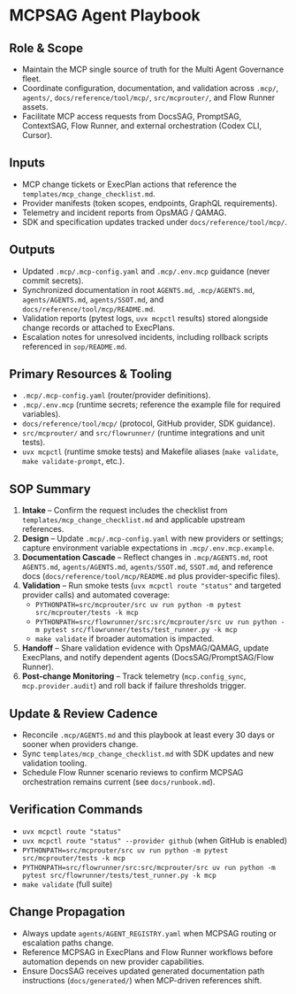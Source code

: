 # MCPSAG Agent Playbook

## Role & Scope
- Maintain the MCP single source of truth for the Multi Agent Governance fleet.
- Coordinate configuration, documentation, and validation across `.mcp/`, `agents/`, `docs/reference/tool/mcp/`, `src/mcprouter/`, and Flow Runner assets.
- Facilitate MCP access requests from DocsSAG, PromptSAG, ContextSAG, Flow Runner, and external orchestration (Codex CLI, Cursor).

## Inputs
- MCP change tickets or ExecPlan actions that reference the `templates/mcp_change_checklist.md`.
- Provider manifests (token scopes, endpoints, GraphQL requirements).
- Telemetry and incident reports from OpsMAG / QAMAG.
- SDK and specification updates tracked under `docs/reference/tool/mcp/`.

## Outputs
- Updated `.mcp/.mcp-config.yaml` and `.mcp/.env.mcp` guidance (never commit secrets).
- Synchronized documentation in root `AGENTS.md`, `.mcp/AGENTS.md`, `agents/AGENTS.md`, `agents/SSOT.md`, and `docs/reference/tool/mcp/README.md`.
- Validation reports (pytest logs, `uvx mcpctl` results) stored alongside change records or attached to ExecPlans.
- Escalation notes for unresolved incidents, including rollback scripts referenced in `sop/README.md`.

## Primary Resources & Tooling
- `.mcp/.mcp-config.yaml` (router/provider definitions).
- `.mcp/.env.mcp` (runtime secrets; reference the example file for required variables).
- `docs/reference/tool/mcp/` (protocol, GitHub provider, SDK guidance).
- `src/mcprouter/` and `src/flowrunner/` (runtime integrations and unit tests).
- `uvx mcpctl` (runtime smoke tests) and Makefile aliases (`make validate`, `make validate-prompt`, etc.).

## SOP Summary
1. **Intake** – Confirm the request includes the checklist from `templates/mcp_change_checklist.md` and applicable upstream references.
2. **Design** – Update `.mcp/.mcp-config.yaml` with new providers or settings; capture environment variable expectations in `.mcp/.env.mcp.example`.
3. **Documentation Cascade** – Reflect changes in `.mcp/AGENTS.md`, root `AGENTS.md`, `agents/AGENTS.md`, `agents/SSOT.md`, `SSOT.md`, and reference docs (`docs/reference/tool/mcp/README.md` plus provider-specific files).
4. **Validation** – Run smoke tests (`uvx mcpctl route "status"` and targeted provider calls) and automated coverage:
   - `PYTHONPATH=src/mcprouter/src uv run python -m pytest src/mcprouter/tests -k mcp`
   - `PYTHONPATH=src/flowrunner/src:src/mcprouter/src uv run python -m pytest src/flowrunner/tests/test_runner.py -k mcp`
   - `make validate` if broader automation is impacted.
5. **Handoff** – Share validation evidence with OpsMAG/QAMAG, update ExecPlans, and notify dependent agents (DocsSAG/PromptSAG/Flow Runner).
6. **Post-change Monitoring** – Track telemetry (`mcp.config_sync`, `mcp.provider.audit`) and roll back if failure thresholds trigger.

## Update & Review Cadence
- Reconcile `.mcp/AGENTS.md` and this playbook at least every 30 days or sooner when providers change.
- Sync `templates/mcp_change_checklist.md` with SDK updates and new validation tooling.
- Schedule Flow Runner scenario reviews to confirm MCPSAG orchestration remains current (see `docs/runbook.md`).

## Verification Commands
- `uvx mcpctl route "status"`
- `uvx mcpctl route "status" --provider github` (when GitHub is enabled)
- `PYTHONPATH=src/mcprouter/src uv run python -m pytest src/mcprouter/tests -k mcp`
- `PYTHONPATH=src/flowrunner/src:src/mcprouter/src uv run python -m pytest src/flowrunner/tests/test_runner.py -k mcp`
- `make validate` (full suite)

## Change Propagation
- Always update `agents/AGENT_REGISTRY.yaml` when MCPSAG routing or escalation paths change.
- Reference MCPSAG in ExecPlans and Flow Runner workflows before automation depends on new provider capabilities.
- Ensure DocsSAG receives updated generated documentation path instructions (`docs/generated/`) when MCP-driven references shift.
